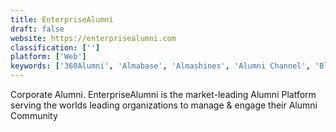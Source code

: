 ```yaml
---
title: EnterpriseAlumni
draft: false 
website: https://enterprisealumni.com
classification: ['']
platform: ['Web']
keywords: ['360Alumni', 'Almabase', 'Almashines', 'Alumni Channel', 'Bloomerang', 'DonorPerfect', 'IntraWorlds Alumni', 'Naviance', 'NetCommunity', 'Talisma', 'Tassl', 'The Raisers Edge', 'ToucanTech', 'Vaave', 'VeryConnect', 'Wild Apricot']
---
```

Corporate Alumni. EnterpriseAlumni is the market-leading Alumni Platform serving the worlds leading organizations to manage & engage their Alumni Community
